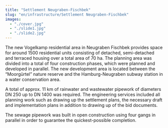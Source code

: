 ```yaml
---
title: "Settlement Neugraben-Fischbek"
slug: "en/infrastructure/Settlement Neugraben-Fischbek"
images:
  - "./cover.jpg"
  - "./slide1.jpg"
  - "./slide2.jpg"
---
```


The new Vogelkamp residential area in Neugraben Fischbek provides
space for around 1500 residential units consisting of detached,
semi-detached and terraced housing over a total area of 70 ha. The
planning area was divided into a total of four construction phases,
which were planned and developed in parallel. The new development area
is located between the “Moorgürtel” nature reserve and the
Hamburg-Neugraben subway station in a water conservation area.

A total of approx. 11 km of rainwater and wastewater pipework of
diameters DN 250 up to DN 1400 was required. The engineering services
included all planning work such as drawing up the settlement plans, the
necessary draft and implementation plans in addition to drawing up of
the bid documents.

The sewage pipework was built in open construction using four gangs
in parallel in order to guarantee the quickest-possible completion.
